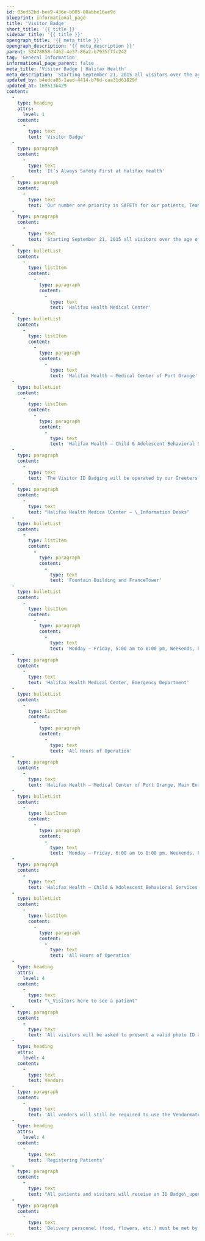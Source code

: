 ```yaml
---
id: 03ed52bd-bee9-436e-b005-80abbe16ae9d
blueprint: informational_page
title: 'Visitor Badge'
short_title: '{{ title }}'
sidebar_title: '{{ title }}'
opengraph_title: '{{ meta_title }}'
opengraph_description: '{{ meta_description }}'
parent: 52478858-f462-4e37-86a2-b7935f7fc242
tag: 'General Information'
informational_page_parent: false
meta_title: 'Visitor Badge | Halifax Health'
meta_description: 'Starting September 21, 2015 all visitors over the age of 18, will be required to wear a Halifax Health issued Visitor ID Badge.'
updated_by: b4edca85-1aed-4414-b76d-caa31d61829f
updated_at: 1695136429
content:
  -
    type: heading
    attrs:
      level: 1
    content:
      -
        type: text
        text: 'Visitor Badge'
  -
    type: paragraph
    content:
      -
        type: text
        text: 'It’s Always Safety First at Halifax Health'
  -
    type: paragraph
    content:
      -
        type: text
        text: 'Our number one priority is SAFETY for our patients, Team Members and visitors.'
  -
    type: paragraph
    content:
      -
        type: text
        text: 'Starting September 21, 2015 all visitors over the age of 18, will be required to wear a Halifax Health issued Visitor ID Badge. This process applies to these inpatient facilities:'
  -
    type: bulletList
    content:
      -
        type: listItem
        content:
          -
            type: paragraph
            content:
              -
                type: text
                text: 'Halifax Health Medical Center'
  -
    type: bulletList
    content:
      -
        type: listItem
        content:
          -
            type: paragraph
            content:
              -
                type: text
                text: 'Halifax Health – Medical Center of Port Orange'
  -
    type: bulletList
    content:
      -
        type: listItem
        content:
          -
            type: paragraph
            content:
              -
                type: text
                text: 'Halifax Health – Child & Adolescent Behavioral Services'
  -
    type: paragraph
    content:
      -
        type: text
        text: 'The Visitor ID Badging will be operated by our Greeters or a member of Safety & Security. Visitor ID Badging stations will be located at the following entrances:'
  -
    type: paragraph
    content:
      -
        type: text
        text: "Halifax Health Medica lCenter – \_Information Desks"
  -
    type: bulletList
    content:
      -
        type: listItem
        content:
          -
            type: paragraph
            content:
              -
                type: text
                text: 'Fountain Building and FranceTower'
  -
    type: bulletList
    content:
      -
        type: listItem
        content:
          -
            type: paragraph
            content:
              -
                type: text
                text: 'Monday – Friday, 5:00 am to 8:00 pm, Weekends, 8:00 am to 8:00 pm'
  -
    type: paragraph
    content:
      -
        type: text
        text: 'Halifax Health Medical Center, Emergency Department'
  -
    type: bulletList
    content:
      -
        type: listItem
        content:
          -
            type: paragraph
            content:
              -
                type: text
                text: 'All Hours of Operation'
  -
    type: paragraph
    content:
      -
        type: text
        text: 'Halifax Health – Medical Center of Port Orange, Main Entrance'
  -
    type: bulletList
    content:
      -
        type: listItem
        content:
          -
            type: paragraph
            content:
              -
                type: text
                text: 'Monday – Friday, 6:00 am to 8:00 pm, Weekends, 8:00 am to 8:00 pm'
  -
    type: paragraph
    content:
      -
        type: text
        text: 'Halifax Health – Child & Adolescent Behavioral Services, Main Entrance'
  -
    type: bulletList
    content:
      -
        type: listItem
        content:
          -
            type: paragraph
            content:
              -
                type: text
                text: 'All Hours of Operation'
  -
    type: heading
    attrs:
      level: 4
    content:
      -
        type: text
        text: "\_Visitors here to see a patient"
  -
    type: paragraph
    content:
      -
        type: text
        text: 'All visitors will be asked to present a valid photo ID and state the purpose of their visit. A Visitor ID Badge, valid for one day, must be worn at all times while on campus.'
  -
    type: heading
    attrs:
      level: 4
    content:
      -
        type: text
        text: Vendors
  -
    type: paragraph
    content:
      -
        type: text
        text: 'All vendors will still be required to use the Vendormate system.'
  -
    type: heading
    attrs:
      level: 4
    content:
      -
        type: text
        text: 'Registering Patients'
  -
    type: paragraph
    content:
      -
        type: text
        text: "All patients and visitors will receive an ID Badge\_upon entering one of our facilities. If you are guest coming to meet a Halifax Health Team Member,\_please check in at the Visitor Badging Station, located at the Information Desk, receive a Visitor ID Badge and\_call\_the person you wish to visit on a house phone or\_your mobile phone,\_for the Team Member\_to meet them at the Information Desk."
  -
    type: paragraph
    content:
      -
        type: text
        text: 'Delivery personnel (food, flowers, etc.) must be met by a Team Member before (or at) the respective Entrance or Information Desk to complete the hand-off.'
---
```

